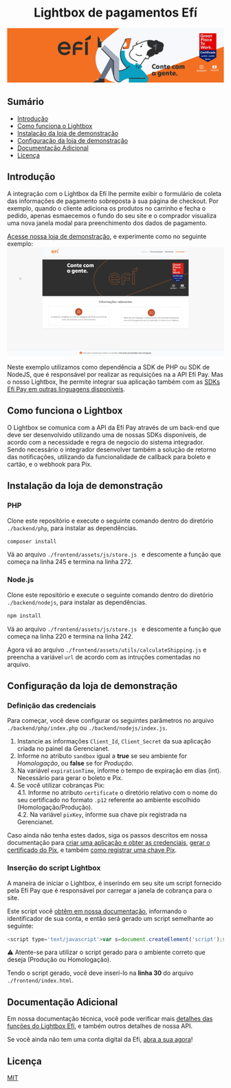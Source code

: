 <h1 align="center">Lightbox de pagamentos Efí</h1>

![Capa GitHub Lightbox Efí](https://github.com/efipay/lightbox-efi/blob/main/frontend/assets/img/0001_menina.jpg)

## Sumário

- [Introdução](#introdução)
- [Como funciona o Lightbox](#como-funciona-o-lightbox)
- [Instalação da loja de demonstração](#instalação-da-loja-de-demonstração)
- [Configuração da loja de demonstração](#configuração-da-loja-de-demonstração)
- [Documentação Adicional](#documentação-adicional)
- [Licença](#licença)


## Introdução

A integração com o Lightbox da Efí lhe permite exibir o formulário de coleta das informações de pagamento sobreposta à sua página de checkout. Por exemplo, quando o cliente adiciona os produtos no carrinho e fecha o pedido, apenas esmaecemos o fundo do seu site e o comprador visualiza uma nova janela modal para preenchimento dos dados de pagamento.

[Acesse nossa loja de demonstração](https://www.lightbox.efipay.com.br), e experimente como no seguinte exemplo:
![Gif lightbox Efí](https://github.com/efipay/lightbox-efi/blob/main/frontend/assets/img/exemplo-lightbox.gif)

Neste exemplo utilizamos como dependência a SDK de PHP ou SDK de NodeJS, que é responsável por realizar as requisições na a API Efí Pay. Mas o nosso Lightbox, lhe permite integrar sua aplicação também com as [SDKs Efí Pay em outras linguagens disponíveis](https://github.com/efipay).


## **Como funciona o Lightbox**
O Lightbox se comunica com a API da Efí Pay através de um back-end que deve ser desenvolvido utilizando uma de nossas SDKs disponíveis, de acordo com a necessidade e regra de negocio do sistema integrador. Sendo necessário o integrador desenvolver também a solução de retorno das notificações, utilizando da funcionalidade de callback para boleto e cartão, e o webhook para Pix.


## **Instalação da loja de demonstração**
### **PHP**
Clone este repositório e execute o seguinte comando dentro do diretório `./backend/php`, para instalar as dependências.
```cmd
composer install
```
Vá ao arquivo `./frontend/assets/js/store.js ` e descomente a função que começa na linha 245 e termina na linha 272.
### **Node.js**
Clone este repositório e execute o seguinte comando dentro do diretório `./backend/nodejs`, para instalar as dependências.
```cmd
npm install
```
Vá ao arquivo `./frontend/assets/js/store.js ` e descomente a função que começa na linha 220 e termina na linha 242.

Agora vá ao arquivo `./frontend/assets/utils/calculateShipping.js` e preencha a variável `url` de acordo com as intruções comentadas no arquivo.

## **Configuração da loja de demonstração**

### **Definição das credenciais**
Para começar, você deve configurar os seguintes parâmetros no arquivo `./backend/php/index.php` ou `./backend/nodejs/index.js`. 
1. Instancie as informações `Client_Id`, `Client_Secret` da sua aplicação criada no painel da Gerencianet.
2. Informe no atributo `sandbox` igual a **true** se seu ambiente for *Homologação*, ou **false** se for *Produção*. 
3. Na variável `expirationTime`, informe o tempo de expiração em dias (int). Necessário para gerar o boleto e Pix.
4. Se você utilizar cobranças Pix:  
  4.1. Informe no atributo `certificate` o diretório relativo com o nome do seu certificado no formato `.p12` referente ao ambiente escolhido (Homologação/Produção).  
  4.2. Na variável `pixKey`, informe sua chave pix registrada na Gerencianet.

Caso ainda não tenha estes dados, siga os passos descritos em nossa documentação para [criar uma aplicação e obter as credenciais](https://dev.efipay.com.br/docs/api-pix/credenciais#obtendo-as-credenciais-da-aplica%C3%A7%C3%A3o), [gerar o certificado do Pix](https://dev.efipay.com.br/docs/api-pix/credenciais#gerando-um-certificado-p12), e também [como registrar uma chave Pix](https://sejaefi.com.br/central-de-ajuda/pix/como-cadastrar-chaves-pix#conteudo).


### **Inserção do script Lightbox**
A maneira de iniciar o Lightbox, é inserindo em seu site um script fornecido pela Efí Pay que é responsável por carregar a janela de cobrança para o site.

Este script você [obtêm em nossa documentação](https://dev.efipay.com.br/docs/exemplos-de-integracoes/checkout-lightbox), informando o identificador de sua conta, e então será gerado um script semelhante ao seguinte:

```js
<script type='text/javascript'>var s=document.createElement('script');s.type='text/javascript';var v=parseInt(Math.random()*1000000);s.src='https://sandbox.gerencianet.com.br/v1/cdn/lightbox/identificador_da_conta/'+v;s.async=false;s.id='identificador_da_conta';if(!document.getElementById('identificador_da_conta')){document.getElementsByTagName('head')[0].appendChild(s);};$gn={validForm:true,processed:false,done:{},ready:function(fn){$gn.done=fn;}};</script>
```

:warning: Atente-se para utilizar o script gerado para o ambiente correto que deseja (Produção ou Homologação).

Tendo o script gerado, você deve inserí-lo na **linha 30** do arquivo `./frontend/index.html`.


## **Documentação Adicional**

Em nossa documentação técnica, você pode verificar mais [detalhes das funções do Lightbox Efí](https://dev.efipay.com.br/docs/exemplos-de-integracoes/lightbox), e também outros detalhes de nossa API.

Se você ainda não tem uma conta digital da Efí, [abra a sua agora](https://app.sejaefi.com.br/)!


## **Licença**
[MIT](LICENSE)
